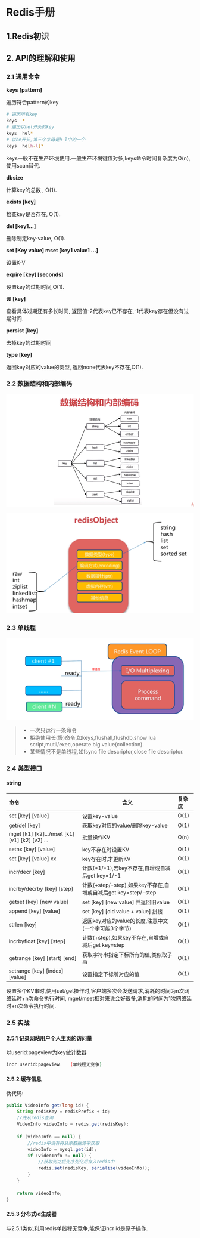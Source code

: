 # Redis手册

## 1.Redis初识

## 2. API的理解和使用

### 2.1 通用命令

**keys [pattern]**	

遍历符合pattern的key

```bash
# 遍历所有key
keys  * 
# 遍历以hel开头的key
keys  hel*
# 以he开头,第三个字母是h-l中的一个 
keys  he[h-l]*
```

keys一般不在生产环境使用.一般生产环境键值对多,keys命令时间复杂度为O(n),使用scan替代.

**dbsize**

计算key的总数 , O(1).

**exists [key]**

检查key是否存在, O(1).

**del [key1...]**

删除制定key-value, O(1).

**set [Key value]      mset [key1 value1 ...]**

设置K-V

**expire [key] [seconds]**

设置key的过期时间,O(1).

**ttl [key]**

查看具体过期还有多长时间, 返回值-2代表key已不存在,-1代表key存在但没有过期时间.

**persist [key]**

去掉key的过期时间

**type [key]**

返回key对应的value的类型, 返回none代表key不存在,O(1).



### 2.2 数据结构和内部编码

![1585151749392](images/Redis/1585151749392.png)

![1585152109365](images/Redis/1585152109365.png)



### 2.3 单线程

![1585223818254](images/Redis/1585223818254.png)

> * 一次只运行一条命令
> * 拒绝使用长(慢)命令,如keys,flushall,flushdb,show lua script,mutil/exec,operate big value(collection).
> * 某些情况不是单线程,如fsync file descriptor,close file descriptor.

### 2.4 类型接口

#### string

| 命令                                           | 含义                                                         | 复杂度 |
| :--------------------------------------------- | ------------------------------------------------------------ | :----- |
| set [key] [value]                              | 设置key-value                                                | O(1)   |
| get/del [key]                                  | 获取key对应的value/删除key-value                             | O(1)   |
| mget [k1] [k2].../mset [k1] [v1] [k2] [v2] ... | 批量操作KV                                                   | O(n)   |
| setnx [key] [value]                            | key不存在时设置KV                                            | O(1)   |
| set [key] [value] xx                           | key存在时,才更新KV                                           | O(1)   |
| incr/decr [key]                                | 计数(+1/-1),若key不存在,自增或自减后get key=1/-1             | O(1)   |
| incrby/decrby [key] [step]                     | 计数(+step/-step),如果key不存在,自增或自减后get key=step/-step | O(1)   |
| getset [key] [new value]                       | set [key] [new value] 并返回旧value                          | O(1)   |
| append [key] [value]                           | set [key] [old value + value]     拼接                       | O(1)   |
| strlen [key]                                   | 返回key对应的value的长度,注意中文(一个字可能3个字节)         | O(1)   |
| incrbyfloat [key] [step]                       | 计数(+step),如果key不存在,自增或自减后get key=step           | O(1)   |
| getrange [key] [start] [end]                   | 获取字符串指定下标所有的值,类似取子串                        | O(1)   |
| setrange [key] [index] [value]                 | 设置指定下标所对应的值                                       | O(1)   |

​		设置多个KV串时,使用set/get操作时,客户端多次会发送请求,消耗的时间为n次网络延时+n次命令执行时间, mget/mset相对来说会好很多,消耗的时间为1次网络延时+n次命令执行时间.



### 2.5 实战

#### 2.5.1 记录网站用户个人主页的访问量

以userid:pageview为key做计数器

```bash
incr userid:pageview    (单线程无竞争)
```

#### 2.5.2 缓存信息

伪代码:

```java
public VideoInfo get(long id) {
    String redisKey = redisPrefix + id;
    //先从redis查询
    VideoInfo videoInfo = redis.get(redisKey);
    
    if (videoInfo == null) {
        //redis中没有再从原数据源中获取
        videoInfo = mysql.get(id);
        if (videoInfo != null) {
            //获取到之后先序列化后存入redis中
            redis.set(redisKey, serialize(videoInfo));
        }
    }
    
    return videoInfo;
}
```

#### 2.5.3 分布式id生成器

与2.5.1类似,利用redis单线程无竞争,能保证incr id是原子操作. 
